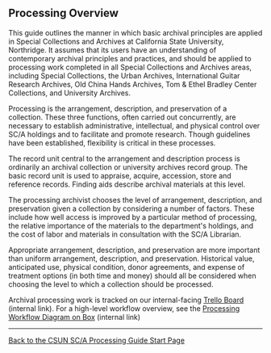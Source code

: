 ## Processing Overview

This guide outlines the manner in which basic archival principles are applied in Special Collections and Archives at California State University, Northridge. It assumes that its users have an understanding of contemporary archival principles and practices, and should be applied to processing work completed in all Special Collections and Archives areas, including Special Collections, the Urban Archives, International Guitar Research Archives, Old China Hands Archives, Tom & Ethel Bradley Center Collections, and University Archives.

Processing is the arrangement, description, and preservation of a collection. These three functions, often carried out concurrently, are necessary to establish administrative, intellectual, and physical control over SC/A holdings and to facilitate and promote research. Though guidelines have been established, flexibility is critical in these processes.

The record unit central to the arrangement and description process is ordinarily an archival collection or university archives record group. The basic record unit is used to appraise, acquire, accession, store and reference records. Finding aids describe archival materials at this level.

The processing archivist chooses the level of arrangement, description, and preservation given a collection by considering a number of factors. These include how well access is improved by a particular method of processing, the relative importance of the materials to the department's holdings, and the cost of labor and materials in consultation with the SC/A Librarian. 

Appropriate arrangement, description, and preservation are more important than uniform arrangement, description, and preservation. Historical value, anticipated use, physical condition, donor agreements, and expense of treatment options (in both time and money) should all be considered when choosing the level to which a collection should be processed.

Archival processing work is tracked on our internal-facing [Trello Board](https://trello.com/b/tNGI0Amt/sc-a-accessioning-and-processing) (internal link). For a high-level workflow overview, see the [Processing Workflow Diagram on Box](https://mycsun.box.com/s/yo45auc7us1r9v53vl6pj1ppd2ah8660) (internal link)

***

[Back to the CSUN SC/A Processing Guide Start Page](https://illuminatedpast.github.io/csun-sca-processing/)
